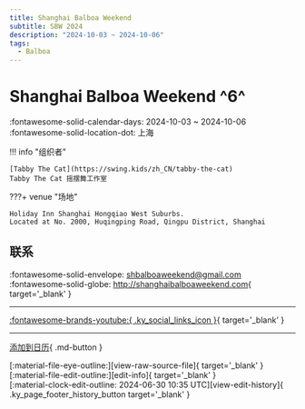 ```yaml
---
title: Shanghai Balboa Weekend
subtitle: SBW 2024
description: "2024-10-03 ~ 2024-10-06"
tags:
  - Balboa
---
```


# Shanghai Balboa Weekend ^6^

:fontawesome-solid-calendar-days: 2024-10-03 ~ 2024-10-06  
:fontawesome-solid-location-dot: 上海  

!!! info "组织者"

    [Tabby The Cat](https://swing.kids/zh_CN/tabby-the-cat)  
    Tabby The Cat 摇摆舞工作室  

???+ venue "场地"

    Holiday Inn Shanghai Hongqiao West Suburbs.  
    Located at No. 2000, Huqingping Road, Qingpu District, Shanghai  

## 联系

:fontawesome-solid-envelope: <shbalboaweekend@gmail.com>  
:fontawesome-solid-globe: <http://shanghaibalboaweekend.com>{ target='_blank' }  

---

 [:fontawesome-brands-youtube:{ .ky_social_links_icon }](https://youtube.com/shanghaibalboaweekend){ target='_blank' }

---

[添加到日历](https://swing.news/ics/2024/zh_CN/shanghai-balboa-weekend-2024){ .md-button }

<div class="ky_page_footer" markdown>
<div class="ky_page_footer_trailing" markdown="span">
[:material-file-eye-outline:][view-raw-source-file]{ target='_blank' }
[:material-file-edit-outline:][edit-info]{ target='_blank' }
</div>
<div class="ky_page_footer_leading" markdown="span">
[:material-clock-edit-outline: 2024-06-30 10:35 UTC][view-edit-history]{ .ky_page_footer_history_button target='_blank' }
</div>
</div>

[view-raw-source-file]: https://github.com/swingdance/events/blob/main/2024/zh_CN/shanghai-balboa-weekend-2024.json "查看原始源文件"
[edit-info]: https://github.com/swingdance/events/issues/new?assignees=&labels=update+event&projects=&template=03-update_entity.yml&title=%5B2024%2Fzh_CN%5D%20Update%20Event%3A%20Shanghai%20Balboa%20Weekend&region=zh_CN&year=2024&id=shanghai-balboa-weekend-2024&name=Shanghai%20Balboa%20Weekend&org_id=tabby-the-cat "编辑信息"

[view-edit-history]: https://github.com/swingdance/events/commits/main/2024/zh_CN/shanghai-balboa-weekend-2024.json "查看编辑历史"
